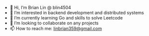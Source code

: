 - 👋 Hi, I’m Brian Lin @ blin4504
- 👀 I’m interested in backend development and distributed systems
- 🌱 I’m currently learning Go and skills to solve Leetcode
- 💞️ I’m looking to collaborate on any projects
- 📫 How to reach me: linbrian359@gmail.com

<!---
blin4504/blin4504 is a ✨ special ✨ repository because its `README.md` (this file) appears on your GitHub profile.
You can click the Preview link to take a look at your changes.
--->
